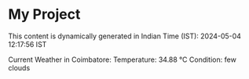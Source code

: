 # My Project

This content is dynamically generated in Indian Time (IST): 2024-05-04 12:17:56 IST


Current Weather in Coimbatore:
Temperature: 34.88 °C
Condition: few clouds
